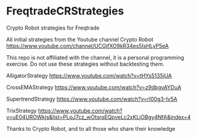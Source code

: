 # FreqtradeCRStrategies
Crypto Robot strategies for Freqtrade

All initial strategies from the Youtube channel Crypto Robot
https://www.youtube.com/channel/UCGjfXO9kR34es5IsHLyP5eA

This repo is not affiliated with the channel, it is a personal programming exercise.
Do not use these strategies without backtesting them.

AlligatorStrategy
https://www.youtube.com/watch?v=tHYs5135jUA

CrossEMAStrategy
https://www.youtube.com/watch?v=z9dbgvAYDuA

SupertrendStrategy
https://www.youtube.com/watch?v=rl00g3-Iv5A

TrixStrategy
https://www.youtube.com/watch?v=uE04UROWkjs&list=PLpJ7cz_wOtsrqEQpveLc2xKLjOBgy4NfA&index=4

Thanks to Crypto Robot, and to all those who share their knowledge